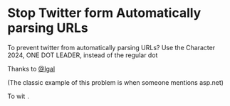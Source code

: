 ﻿# Stop Twitter form Automatically parsing URLs

To prevent twitter from automatically parsing URLs? Use the Character 2024, ONE DOT LEADER, instead of the regular dot

Thanks to [@Igal](https://twitter.com/hmemcpy/status/1151108617191530497)

(The classic example of this problem is when someone mentions asp.net)

To wit `․`